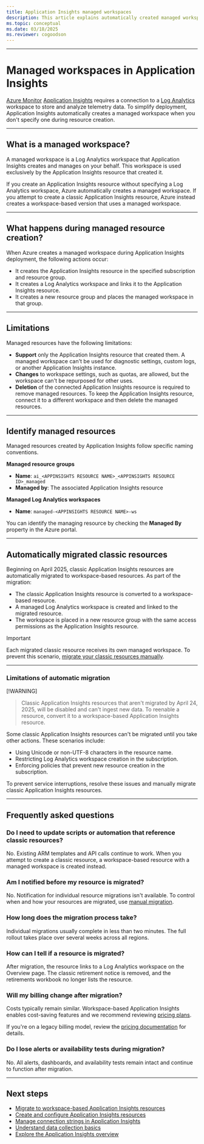 ```yaml
---
title: Application Insights managed workspaces
description: This article explains automatically created managed workspaces
ms.topic: conceptual
ms.date: 03/18/2025
ms.reviewer: cogoodson
---
```


___
# Managed workspaces in Application Insights

[Azure Monitor](../fundamentals/overview.md) [Application Insights](./app-insights-overview.md) requires a connection to a [Log Analytics](../logs/log-analytics-overview.md) workspace to store and analyze telemetry data. To simplify deployment, Application Insights automatically creates a managed workspace when you don't specify one during resource creation.

___
## What is a managed workspace?

A managed workspace is a Log Analytics workspace that Application Insights creates and manages on your behalf. This workspace is used exclusively by the Application Insights resource that created it.

If you create an Application Insights resource without specifying a Log Analytics workspace, Azure automatically creates a managed workspace. If you attempt to create a classic Application Insights resource, Azure instead creates a workspace-based version that uses a managed workspace.

___
## What happens during managed resource creation?

When Azure creates a managed workspace during Application Insights deployment, the following actions occur:

- It creates the Application Insights resource in the specified subscription and resource group.
- It creates a Log Analytics workspace and links it to the Application Insights resource.
- It creates a new resource group and places the managed workspace in that group.

___
## Limitations

Managed resources have the following limitations:

- **Support** only the Application Insights resource that created them. A managed workspace can't be used for diagnostic settings, custom logs, or another Application Insights instance.  
- **Changes** to workspace settings, such as quotas, are allowed, but the workspace can't be repurposed for other uses.  
- **Deletion** of the connected Application Insights resource is required to remove managed resources. To keep the Application Insights resource, connect it to a different workspace and then delete the managed resources.  

___
## Identify managed resources

Managed resources created by Application Insights follow specific naming conventions.

**Managed resource groups**
- **Name**: `ai_<APPINSIGHTS RESOURCE NAME>_<APPINSIGHTS RESOURCE ID>_managed`  
- **Managed by**: The associated Application Insights resource

**Managed Log Analytics workspaces**  
- **Name**: `managed-<APPINSIGHTS RESOURCE NAME>-ws`

You can identify the managing resource by checking the **Managed By** property in the Azure portal.

___
## Automatically migrated classic resources

Beginning on April 2025, classic Application Insights resources are automatically migrated to workspace-based resources. As part of the migration:

- The classic Application Insights resource is converted to a workspace-based resource.
- A managed Log Analytics workspace is created and linked to the migrated resource.
- The workspace is placed in a new resource group with the same access permissions as the Application Insights resource.

> [!IMPORTANT]  
> Each migrated classic resource receives its own managed workspace. To prevent this scenario, [migrate your classic resources manually](/previous-versions/azure/azure-monitor/app/convert-classic-resource).

___
### Limitations of automatic migration

[!WARNING]  
> Classic Application Insights resources that aren't migrated by April 24, 2025, will be disabled and can't ingest new data. To reenable a resource, convert it to a workspace-based Application Insights resource.

Some classic Application Insights resources can't be migrated until you take other actions. These scenarios include:

- Using Unicode or non-UTF-8 characters in the resource name.  
- Restricting Log Analytics workspace creation in the subscription.  
- Enforcing policies that prevent new resource creation in the subscription.  

To prevent service interruptions, resolve these issues and manually migrate classic Application Insights resources.

___
## Frequently asked questions

### Do I need to update scripts or automation that reference classic resources?

No. Existing ARM templates and API calls continue to work. When you attempt to create a classic resource, a workspace-based resource with a managed workspace is created instead.

### Am I notified before my resource is migrated?

No. Notification for individual resource migrations isn't available. To control when and how your resources are migrated, use [manual migration](/previous-versions/azure/azure-monitor/app/convert-classic-resource).

### How long does the migration process take?

Individual migrations usually complete in less than two minutes. The full rollout takes place over several weeks across all regions.

### How can I tell if a resource is migrated?

After migration, the resource links to a Log Analytics workspace on the Overview page. The classic retirement notice is removed, and the retirements workbook no longer lists the resource.

### Will my billing change after migration?

Costs typically remain similar. Workspace-based Application Insights enables cost-saving features and we recommend reviewing [pricing plans](./create-workspace-resource.md#set-the-pricing-plan).

If you're on a legacy billing model, review the [pricing documentation](https://azure.microsoft.com/pricing/details/monitor/) for details.

### Do I lose alerts or availability tests during migration?

No. All alerts, dashboards, and availability tests remain intact and continue to function after migration.

___
## Next steps

- [Migrate to workspace-based Application Insights resources](/previous-versions/azure/azure-monitor/app/convert-classic-resource)
- [Create and configure Application Insights resources](./create-workspace-resource.md)
- [Manage connection strings in Application Insights](./connection-strings.md)
- [Understand data collection basics](./opentelemetry-overview.md)
- [Explore the Application Insights overview](./app-insights-overview.md)